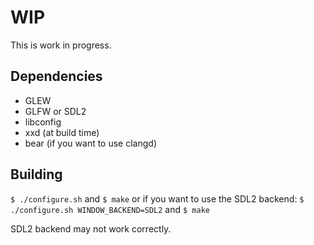 # WIP
This is work in progress.
## Dependencies
- GLEW
- GLFW or SDL2
- libconfig
- xxd (at build time)
- bear (if you want to use clangd)
## Building
`$ ./configure.sh` and `$ make`
or if you want to use the SDL2 backend:
`$ ./configure.sh WINDOW_BACKEND=SDL2` and `$ make`

SDL2 backend may not work correctly.
